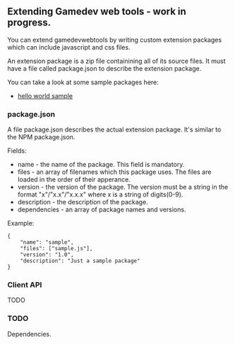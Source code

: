 Extending Gamedev web tools - work in progress.
-------------------------------------------------

You can extend gamedevwebtools by writing custom extension packages
which can include javascript and css files.

An extension package is a zip file containining all of its source files.
It must have a file called package.json to describe the extension package.

You can take a look at some sample packages here:

* [hello world sample](http://github.com/gamedevwebtools/package-sample-hello-world)

### package.json
A file package.json describes the actual extension package. 
It's similar to the NPM package.json.

Fields:

* name - the name of the package. This field is mandatory.
* files - an array of filenames which this package uses. The files are loaded in
  the order of their apperance.
* version - the version of the package. The version must be a string in the format
  "x"/"x.x"/"x.x.x" where x is a string of digits(0-9).
* description - the description of the package.
* dependencies - an array of package names and versions.

Example:

	{
		"name": "sample",
		"files": ["sample.js"],
		"version": "1.0",
		"description": "Just a sample package"
	}
	
### Client API

TODO

### TODO

Dependencies.
